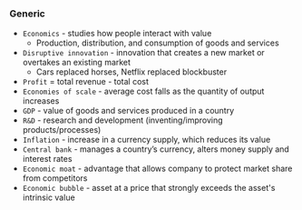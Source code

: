 ### Generic
* `Economics` - studies how people interact with value
    * Production, distribution, and consumption of goods and services
* `Disruptive innovation` - innovation that creates a new market or overtakes an existing market
    * Cars replaced horses, Netflix replaced blockbuster
* `Profit` = total revenue - total cost
* `Economies of scale` - average cost falls as the quantity of output increases
* `GDP` - value of goods and services produced in a country
* `R&D` - research and development (inventing/improving  products/processes)
* `Inflation` - increase in a currency supply, which reduces its value
* `Central bank` - manages a country’s currency, alters money supply and interest rates
* `Economic moat` - advantage that allows company to protect market share from competitors
* `Economic bubble` - asset at a price that strongly exceeds the asset's intrinsic value
